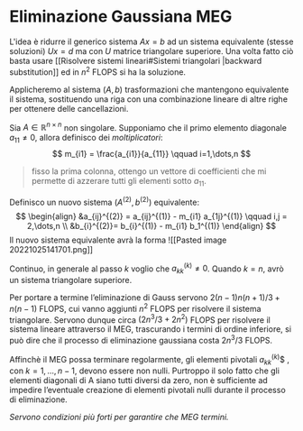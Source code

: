 # Eliminazione Gaussiana MEG
L'idea è ridurre il generico sistema $Ax=b$ ad un sistema equivalente (stesse soluzioni) $Ux=d$ ma con $U$ matrice triangolare superiore. Una volta fatto ciò basta usare [[Risolvere sistemi lineari#Sistemi triangolari |backward substitution]] ed in $n^2$ FLOPS si ha la soluzione.

Applicheremo al sistema $(A,b )$ trasformazioni che mantengono equivalente il sistema, sostituendo una riga con una combinazione lineare di altre righe per ottenere delle cancellazioni.

Sia $A \in \mathbb{R}^{n\times n}$ non singolare. Supponiamo che il primo elemento diagonale $a_{11} \neq 0$, allora definisco dei _moltiplicatori_:
$$
m_{i1} = \frac{a_{i1}}{a_{11}} \qquad i=1,\dots,n 
$$
> fisso la prima colonna, ottengo un vettore di coefficienti che mi permette di azzerare tutti gli elementi sotto $a_{11}$.

Definisco un nuovo sistema $(A^{(2)}, b^{(2)} )$ equivalente:
$$
\begin{align}
&a_{ij}^{(2)} = a_{ij}^{(1)} - m_{i1} a_{1j}^{(1)} \qquad i,j = 2,\dots,n \\
&b_{i}^{(2)}= b_{i}^{(1)} - m_{i1} b_1^{(1)}  
\end{align}
$$
Il nuovo sistema equivalente avrà la forma
![[Pasted image 20221025141701.png]]

Continuo, in generale al passo $k$ voglio che $a_{kk}^{(k)} \neq 0$. Quando $k=n$, avrò un sistema triangolare superiore.

Per portare a termine l’eliminazione di Gauss servono $2(n − 1)n(n + 1)/3 + n(n − 1)$ FLOPS, cui vanno aggiunti $n^2$ FLOPS per risolvere il sistema triangolare. Servono dunque circa $(2n^3/3+2n^2)$ FLOPS per risolvere il sistema lineare attraverso il MEG, trascurando i termini di ordine inferiore, si può dire che il processo di eliminazione gaussiana costa $2n^3/3$ FLOPS.

Affinchè il MEG possa terminare regolarmente, gli elementi pivotali $a^{(k)}_{kk}$$ , con $k = 1,...,n − 1$, devono essere non nulli. Purtroppo il solo fatto che gli elementi diagonali di A siano tutti diversi da zero, non è sufficiente ad impedire l’eventuale creazione di elementi pivotali nulli durante il processo di eliminazione.

_Servono condizioni più forti per garantire che MEG termini._

